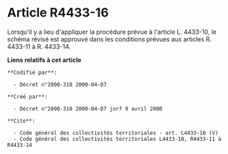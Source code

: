 # Article R4433-16

Lorsqu'il y a lieu d'appliquer la procédure prévue à l'article L. 4433-10, le schéma révisé est approuvé dans les conditions
prévues aux articles R. 4433-11 à R. 4433-14.

**Liens relatifs à cet article**

	**Codifié par**:

	  - Décret n°2000-318 2000-04-07

	**Créé par**:

	  - Décret n°2000-318 2000-04-07 jorf 9 avril 2000

	**Cite**:

	  - Code général des collectivités territoriales - art. L4433-10 (V)
	  - Code général des collectivités territoriales L4433-10, R4433-11 à R4433-14
